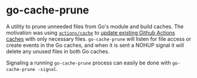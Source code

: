# go-cache-prune

A utility to prune unneeded files from Go's module and build caches. The motivation was using [`actions/cache`](https://github.com/actions/cache) to [update existing Github Actions caches](https://github.com/actions/cache/blob/main/tips-and-workarounds.md#update-a-cache) with only necessary files. `go-cache-prune` will listen for file access or create events in the Go caches, and when it is sent a NOHUP signal it will delete any unused files in both Go caches.

Signaling a running `go-cache-prune` process can easily be done with `go-cache-prune -signal`.
